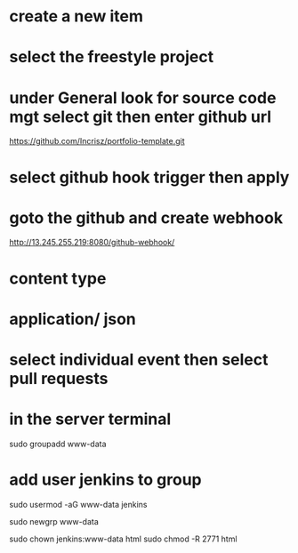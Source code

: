# create a new item
# select the freestyle project
# under General look for source code mgt select git then enter github url
https://github.com/Incrisz/portfolio-template.git
# select github hook trigger then apply

# goto the github and create webhook 
http://13.245.255.219:8080/github-webhook/
# content type
# application/ json
# select individual event then select pull requests

# in the server terminal
sudo groupadd www-data

# add user jenkins to group
sudo usermod -aG www-data jenkins

sudo newgrp www-data

sudo chown jenkins:www-data html
sudo chmod -R 2771 html

